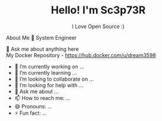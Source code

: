 <h1 style="text-align: center;">Hello! I'm Sc3p73R</h1>
<p style="text-align: center;">I Love Open Source :)</p>

About Me 
💼 System Engineer

💬 Ask me about anything here </br>
My Docker Repository - https://hub.docker.com/u/dream3598

- 🔭 I’m currently working on ...
- 🌱 I’m currently learning ...
- 👯 I’m looking to collaborate on ...
- 🤔 I’m looking for help with ...
- 💬 Ask me about ...
- 📫 How to reach me: ...
- 😄 Pronouns: ...
- ⚡ Fun fact: ...


